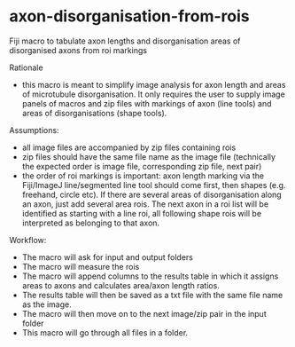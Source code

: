 # axon-disorganisation-from-rois
Fiji macro to tabulate axon lengths and disorganisation areas of disorganised axons from roi markings

Rationale
- this macro is meant to simplify image analysis for axon length and areas of microtubule disorganisation. It only requires the user to supply image panels of macros and zip files with markings of axon (line tools) and areas of disorganisations (shape tools).

Assumptions:
- all image files are accompanied by zip files containing rois
- zip files should have the same file name as the image file (technically the expected order is image file, corresponding zip file, next pair)
- the order of roi markings is important: axon length marking via the Fiji/ImageJ line/segmented line tool should come first, then shapes (e.g. freehand, circle etc). If there are several areas of disorganisation along an axon, just add several area rois. The next axon in a roi list will be identified as starting with a line roi, all following shape rois will be interpreted as belonging to that axon.

Workflow:
- The macro will ask for input and output folders
- The macro will measure the rois
- The macro will append columns to the results table in which it assigns areas to axons and calculates area/axon length ratios.
- The results table will then be saved as a txt file with the same file name as the image.
- The macro will then move on to the next image/zip pair in the input folder
- This macro will go through all files in a folder.
